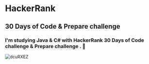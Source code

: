 # HackerRank
## 30 Days of Code & Prepare challenge
### I'm studying Java & C# with HackerRank 30 Days of Code challenge & Prepare challenge . 🧮
![dcuRXEZ](https://user-images.githubusercontent.com/76565829/166669825-d0060239-3bfb-4b51-b9e0-b9074648c3d3.gif)
